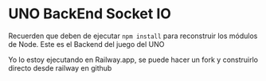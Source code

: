 # UNO BackEnd Socket IO

Recuerden que deben de ejecutar ```npm install``` para reconstruir los módulos de Node.
Este es el Backend del juego del UNO

Yo lo estoy ejecutando en Railway.app, se puede hacer un fork y construirlo directo desde railway en github
